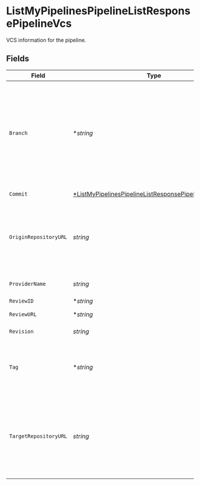# ListMyPipelinesPipelineListResponsePipelineVcs

VCS information for the pipeline.


## Fields

| Field                                                                                                                                                                                                                                                                                        | Type                                                                                                                                                                                                                                                                                         | Required                                                                                                                                                                                                                                                                                     | Description                                                                                                                                                                                                                                                                                  | Example                                                                                                                                                                                                                                                                                      |
| -------------------------------------------------------------------------------------------------------------------------------------------------------------------------------------------------------------------------------------------------------------------------------------------- | -------------------------------------------------------------------------------------------------------------------------------------------------------------------------------------------------------------------------------------------------------------------------------------------- | -------------------------------------------------------------------------------------------------------------------------------------------------------------------------------------------------------------------------------------------------------------------------------------------- | -------------------------------------------------------------------------------------------------------------------------------------------------------------------------------------------------------------------------------------------------------------------------------------------- | -------------------------------------------------------------------------------------------------------------------------------------------------------------------------------------------------------------------------------------------------------------------------------------------- |
| `Branch`                                                                                                                                                                                                                                                                                     | **string*                                                                                                                                                                                                                                                                                    | :heavy_minus_sign:                                                                                                                                                                                                                                                                           | The branch where the pipeline ran. The HEAD commit on this branch was used for the pipeline. Note that `branch` and `tag` are mutually exclusive. To trigger a pipeline for a PR by number use `pull/<number>/head` for the PR ref or `pull/<number>/merge` for the merge ref (GitHub only). | feature/design-new-api                                                                                                                                                                                                                                                                       |
| `Commit`                                                                                                                                                                                                                                                                                     | [*ListMyPipelinesPipelineListResponsePipelineVcsCommit](../../models/operations/listmypipelinespipelinelistresponsepipelinevcscommit.md)                                                                                                                                                     | :heavy_minus_sign:                                                                                                                                                                                                                                                                           | The latest commit in the pipeline.                                                                                                                                                                                                                                                           |                                                                                                                                                                                                                                                                                              |
| `OriginRepositoryURL`                                                                                                                                                                                                                                                                        | *string*                                                                                                                                                                                                                                                                                     | :heavy_check_mark:                                                                                                                                                                                                                                                                           | URL for the repository where the trigger originated. For fork-PR pipelines, this is the URL to the fork. For other pipelines the `origin_` and `target_repository_url`s will be the same.                                                                                                    | https://github.com/CircleCI-Public/api-preview-docs                                                                                                                                                                                                                                          |
| `ProviderName`                                                                                                                                                                                                                                                                               | *string*                                                                                                                                                                                                                                                                                     | :heavy_check_mark:                                                                                                                                                                                                                                                                           | Name of the VCS provider (e.g. GitHub, Bitbucket).                                                                                                                                                                                                                                           | GitHub                                                                                                                                                                                                                                                                                       |
| `ReviewID`                                                                                                                                                                                                                                                                                   | **string*                                                                                                                                                                                                                                                                                    | :heavy_minus_sign:                                                                                                                                                                                                                                                                           | The code review id.                                                                                                                                                                                                                                                                          | 123                                                                                                                                                                                                                                                                                          |
| `ReviewURL`                                                                                                                                                                                                                                                                                  | **string*                                                                                                                                                                                                                                                                                    | :heavy_minus_sign:                                                                                                                                                                                                                                                                           | The code review URL.                                                                                                                                                                                                                                                                         | https://github.com/CircleCI-Public/api-preview-docs/pull/123                                                                                                                                                                                                                                 |
| `Revision`                                                                                                                                                                                                                                                                                   | *string*                                                                                                                                                                                                                                                                                     | :heavy_check_mark:                                                                                                                                                                                                                                                                           | The code revision the pipeline ran.                                                                                                                                                                                                                                                          | f454a02b5d10fcccfd7d9dd7608a76d6493a98b4                                                                                                                                                                                                                                                     |
| `Tag`                                                                                                                                                                                                                                                                                        | **string*                                                                                                                                                                                                                                                                                    | :heavy_minus_sign:                                                                                                                                                                                                                                                                           | The tag used by the pipeline. The commit that this tag points to was used for the pipeline. Note that `branch` and `tag` are mutually exclusive.                                                                                                                                             | v3.1.4159                                                                                                                                                                                                                                                                                    |
| `TargetRepositoryURL`                                                                                                                                                                                                                                                                        | *string*                                                                                                                                                                                                                                                                                     | :heavy_check_mark:                                                                                                                                                                                                                                                                           | URL for the repository the trigger targets (i.e. the repository where the PR will be merged). For fork-PR pipelines, this is the URL to the parent repo. For other pipelines, the `origin_` and `target_repository_url`s will be the same.                                                   | https://github.com/CircleCI-Public/api-preview-docs                                                                                                                                                                                                                                          |